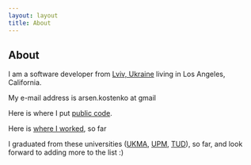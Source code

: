 ```yaml
---
layout: layout
title: About
---
```


## About

I am a software developer from [Lviv, Ukraine](http://en.wikipedia.org/wiki/Lviv) living in Los Angeles, California.
 
My e-mail address is arsen.kostenko at gmail

Here is where I put [public code](https://github.com/kosty).

Here is [where I worked](http://www.linkedin.com/in/kosty), so far

I graduated from these universities ([UKMA](http://www.ukma.edu.ua), [UPM](http://www.fi.upm.es), [TUD](http://www.inf.tu-dresden.de/portal.php?node_id=1&ln=en&group=13)), so far, and look forward to adding more to the list :)
